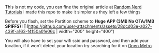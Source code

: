 This is not my code, you can fine the original article at [Random Nerd Tutorials](https://RandomNerdTutorials.com/esp32-cyd-lvgl-weather-station/)
I made this repo to make it simpler as they left a few things


Before you flash, set the Partition scheme to **Huge APP (3MB No OTA/1MB SPIFFS)**
![](https://github.com/user-attachments/assets/28dcd03e-a027-439f-a163-f4150a0fe06c | width="200" height="400")

You will also have to set your wifi ssid and password, and then add your location,
if it won't detect your location try searching for it on [Open Metro]([https://pages.github.com/](https://open-meteo.com/en/docs/ecmwf-api))
